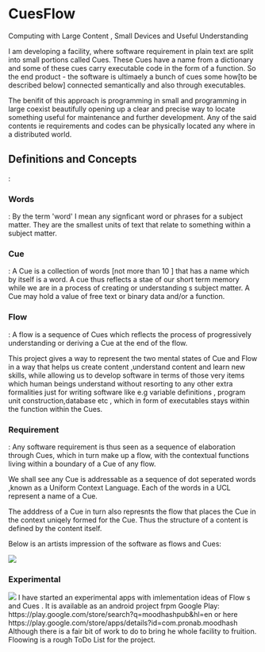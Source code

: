 CuesFlow
==============

Computing with Large Content , Small Devices  and Useful Understanding

I am developing a facility, where software requirement in plain text are split into small portions called Cues. These Cues have a name from a dictionary and some of these cues carry executable code in the form of a function. So the end product - the software is ultimaely a bunch of cues some how[to be described below] connected semantically and also through executables.<p>
The benifit of this approach is programming in small and programming in large coexist beautifully opening up a clear and precise way to locate something useful for maintenance and further development. Any of the said contents ie requirements and codes can be physically located any where in a distributed world.

<h2>Definitions and Concepts</h2>:
 
<h3>Words</h3> : By the term 'word' I mean any signficant word or phrases for a subject matter. They are the smallest units of text that relate to something within a subject matter.
<h3>Cue</h3> : A Cue is a collection of words [not more than 10 ] that has a name which by itself is a word. A cue thus reflects a stae of our short term memory while we are in a process of creating or understanding s subject matter. A Cue may hold a value of free text or binary data and/or a function.
<h3>Flow </h3>: A flow is a sequence of Cues which reflects the process of progressively understanding or deriving a Cue at the end of the flow.
<p>
This project  gives a way to represent the two mental states of Cue and Flow in a way that helps us create content ,understand content and learn new skills, while allowing us to develop software in terms of those very items which human beings understand without resorting to any other extra formalities just for writing software like e.g variable definitions , program unit construction,database etc , which in form of executables stays within the function within the Cues.
<p>
<h3>Requirement</h3> : Any software requirement is thus seen as a sequence of elaboration through Cues, which in turn make up a flow, with the contextual functions living within a boundary of a Cue of any flow.
<p>
We shall see any Cue is addressable as a sequence of dot seperated words ,known as a Uniform Context Language. Each of the words in a UCL represent a name of a Cue.
<p>
The adddress of a Cue in turn also represnts the flow that places  the Cue in the context uniqely formed for the Cue. Thus the structure of a content is defined by the content itself.

Below is an artists impression of the software as flows and Cues:

<img src="https://s3-us-west-2.amazonaws.com/moodhash/fCUES.jpg" />
<h3> Experimental </h3> <img src="https://lh4.ggpht.com/jvcg2RUZ7Dy8XGk55Dm5VLviBKZQ9KN3IaV4QHkFpadIFIjSMEPoDeH94y8pNXHjaig=h310-rw" />
I have started an experimental apps  with imlementation ideas of Flow s and Cues . It is available as an android project frpm Google Play:
https://play.google.com/store/search?q=moodhashpub&hl=en or here
https://play.google.com/store/apps/details?id=com.pronab.moodhash
Although there is a fair bit of work to do to bring he whole facility to fruition.
Floowing is a rough ToDo List for the project.







